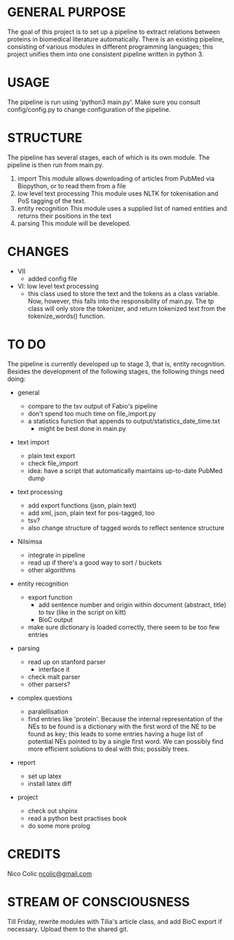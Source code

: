 GENERAL PURPOSE
===============
The goal of this project is to set up a pipeline to extract relations between proteins in biomedical literature automatically. There is an existing pipeline, consisting of various modules in different programming languages; this project unifies them into one consistent pipeline written in python 3.

USAGE
=====
The pipeline is run using 'python3 main.py'. Make sure you consult config/config.py to change configuration of the pipeline.


STRUCTURE
=========
The pipeline has several stages, each of which is its own module. The pipeline is then run from main.py.

1. import
	This module allows downloading of articles from PubMed via Biopython, or to read them from a file
2. low level text processing
	This module uses NLTK for tokenisation and PoS tagging of the text.
3. entity recognition
	This module uses a supplied list of named entities and returns their positions in the text
4. parsing
	This module will be developed.

CHANGES
=======
* VII
	* added config file
* VI: low level text processing
	* this class used to store the text and the tokens as a class variable. Now, however, this falls into the responsibility of main.py. The tp class will only store the tokenizer, and return tokenized text from the tokenize_words() function.


TO DO
=====
The pipeline is currently developed up to stage 3, that is, entity recognition. Besides the development of the following stages, the following things need doing:

* general
	* compare to the tsv output of Fabio's pipeline
	* don't spend too much time on file_import.py
	* a statistics function that appends to output/statistics_date_time.txt
		* might be best done in main.py

* text import
	* plain text export
	* check file_import
	* idea: have a script that automatically maintains up-to-date PubMed dump
	
* text processing
	* add export functions (json, plain text)
	* add xml, json, plain text for pos-tagged, too
	* tsv?
	* also change structure of tagged words to reflect sentence structure
	
* Nilsimsa
	* integrate in pipeline
	* read up if there's a good way to sort / buckets
	* other algorithms
	
* entity recognition
	* export function
		* add sentence number and origin within document (abstract, title) to tsv (like in the script on kitt)
		* BioC output
	* make sure dictionary is loaded correctly, there seem to be too few entries
	
* parsing
	* read up on stanford parser
		* interface it
	* check malt parser
	* other parsers?
	
* complex questions
	* paralellisation
	* find entries like 'protein'. Because the internal representation of the NEs to be found is a dictionary with the first word of the NE to be found as key; this leads to some entries having a huge list of potential NEs pointed to by a single first word. We can possibly find more efficient solutions to deal with this; possibly trees.

* report
	* set up latex
	* install latex diff
	
* project
	* check out shpinx
	* read a python best practises book
	* do some more prolog


CREDITS
=======
Nico Colic
ncolic@gmail.com

STREAM OF CONSCIOUSNESS
=======================
Till Friday, rewrite modules with Tilia's article class, and add BioC export if necessary. Upload them to the shared git.